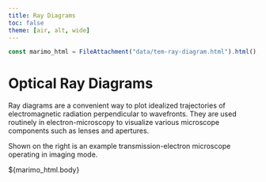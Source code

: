 ```yaml
---
title: Ray Diagrams
toc: false
theme: [air, alt, wide]
---
```

<script type="module" src="https://cdn.jsdelivr.net/npm/@marimo-team/islands@0.6.1-dev29/dist/main.js"></script>
<link
    href="https://cdn.jsdelivr.net/npm/@marimo-team/islands@0.6.1-dev29/dist/style.css"
    rel="stylesheet"
    crossorigin="anonymous"
/>
<link rel="preconnect" href="https://fonts.googleapis.com" />
<link
    rel="preconnect"
    href="https://fonts.gstatic.com"
    crossorigin
/>
<link href="https://fonts.googleapis.com/css2?family=Fira+Mono:wght@400;500;700&amp;family=Lora&amp;family=PT+Sans:wght@400;700&amp;display=swap" rel="stylesheet" />
<link
    rel="stylesheet"
    href="https://cdn.jsdelivr.net/npm/katex@0.16.10/dist/katex.min.css"
    integrity="sha384-wcIxkf4k558AjM3Yz3BBFQUbk/zgIYC2R0QpeeYb+TwlBVMrlgLqwRjRtGZiK7ww"
    crossorigin="anonymous"
/>  

```js
const marimo_html = FileAttachment("data/tem-ray-diagram.html").html();
```

<div class="grid grid-cols-2" style="grid-auto-rows: auto;">
  <div class="card"> 

# Optical Ray Diagrams
Ray diagrams are a convenient way to plot idealized trajectories of electromagnetic radiation perpendicular to wavefronts.
They are used routinely in electron-microscopy to visualize various microscope components such as lenses and apertures.

Shown on the right is an example transmission-electron microscope operating in imaging mode.

  </div>
  <div class="card">
    <div id="marimo-island"> ${marimo_html.body} </div>
  </div>
</div>


<style type="text/css">

  #marimo-island img {
    max-width: 100%;
}

</style>


